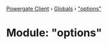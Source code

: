 [Powergate Client](../README.md) › [Globals](../globals.md) › ["options"](_options_.md)

# Module: "options"


